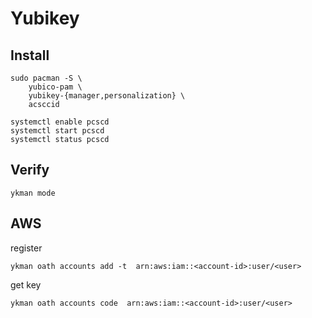 # Yubikey

## Install
```
sudo pacman -S \
    yubico-pam \
    yubikey-{manager,personalization} \
    acsccid

systemctl enable pcscd
systemctl start pcscd
systemctl status pcscd
```

## Verify
```
ykman mode
```


## AWS
register
```
ykman oath accounts add -t  arn:aws:iam::<account-id>:user/<user>
```

get key
```
ykman oath accounts code  arn:aws:iam::<account-id>:user/<user>
```
